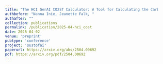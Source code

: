 ```yaml
---
title: "The HCI GenAI CO2ST Calculator: A Tool for Calculating the Carbon Footprint of Generative AI Use in Human-Computer Interaction Research"
authbefore: "Nanna Inie, Jeanette Falk, " 
authafter: ""
collection: publications
permalink: /publication/2025-04-hci_cost
date: 2025-04-02
venue: 'preprint'
pubtype: 'conference'
project: 'sustofai'
paperurl: https://arxiv.org/abs/2504.00692
pdf: https://arxiv.org/pdf/2504.00692
---
```

